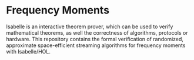 # Frequency Moments

Isabelle is an interactive theorem prover, which can be used to verify mathematical theorems, as well the correctness of algorithms, protocols or hardware. This repository contains the formal verification of randomized, approximate space-efficient streaming algorithms for frequency moments with Isabelle/HOL.
